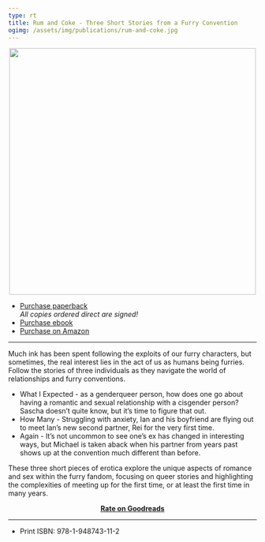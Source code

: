 ```yaml
---
type: rt
title: Rum and Coke - Three Short Stories from a Furry Convention
ogimg: /assets/img/publications/rum-and-coke.jpg
---
```


<img src="/assets/img/publications/rum-and-coke.jpg" style="margin: 0 auto; display: block; width: 500px; max-width: 100%;" />

<script src="https://gumroad.com/js/gumroad.js"></script>

<ul class="center-list">
<li><a class="gumroad-button" href="https://makyo-ink.square.site/product/rum-and-coke-three-short-stories-from-a-furry-convention/2" target="\_blank">Purchase paperback</a><br /><em>All copies ordered direct are signed!</em></li>
<li><a class="gumroad-button" href="https://gum.co/rnc-furry-ebook" target="\_blank">Purchase  ebook</a></li>
<li><a href="https://www.amazon.com/dp/B0160RTUWK" target="\_blank">Purchase on Amazon</a></li>
</ul>

-----

Much ink has been spent following the exploits of our furry characters, but sometimes, the real interest lies in the act of us as humans being furries. Follow the stories of three individuals as they navigate the world of relationships and furry conventions.

* What I Expected - as a genderqueer person, how does one go about having a romantic and sexual relationship with a cisgender person? Sascha doesn’t quite know, but it’s time to figure that out.
* How Many - Struggling with anxiety, Ian and his boyfriend are flying out to meet Ian’s new second partner, Rei for the very first time.
* Again - It’s not uncommon to see one’s ex has changed in interesting ways, but Michael is taken aback when his partner from years past shows up at the convention much different than before.

These three short pieces of erotica explore the unique aspects of romance and sex within the furry fandom, focusing on queer stories and highlighting the complexities of meeting up for the first time, or at least the first time in many years.

<div style="text-align: center"><strong><a href="https://www.goodreads.com/book/show/30368614-rum-and-coke">Rate on Goodreads</a></strong></div>

-----

* Print ISBN: 978-1-948743-11-2
